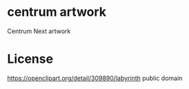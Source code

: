 # centrum artwork

Centrum Next artwork

# License

https://openclipart.org/detail/309890/labyrinth public domain
